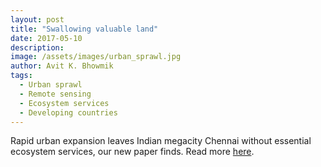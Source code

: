 ```yaml
---
layout: post
title: "Swallowing valuable land"
date: 2017-05-10
description: 
image: /assets/images/urban_sprawl.jpg
author: Avit K. Bhowmik
tags: 
  - Urban sprawl
  - Remote sensing
  - Ecosystem services
  - Developing countries
---
```

Rapid urban expansion leaves Indian megacity Chennai without essential ecosystem services, our new paper finds. Read more [here](https://www.stockholmresilience.org/research/research-news/2017-05-10-swallowing-valuable-land.html).